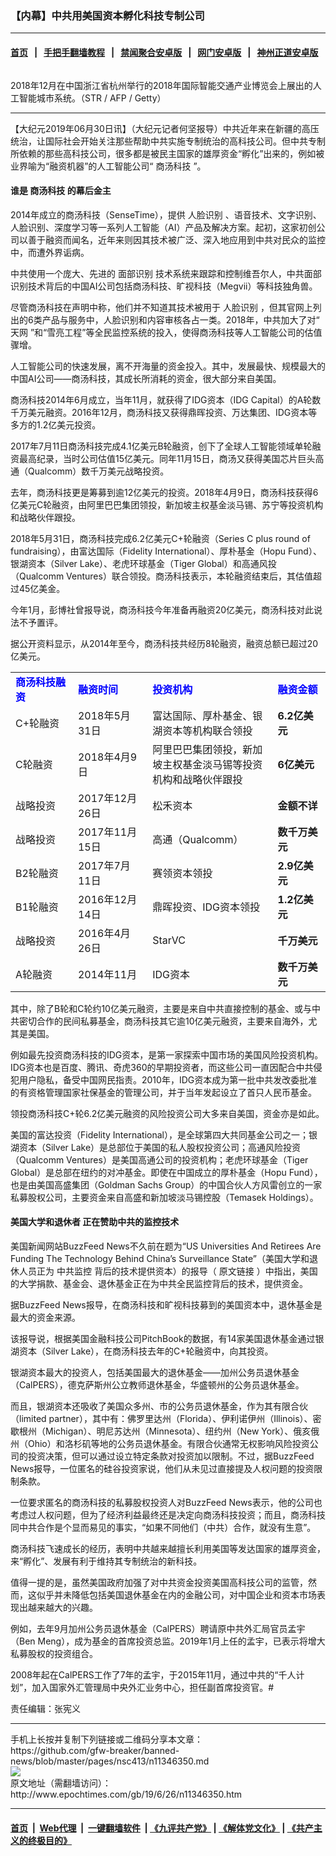 ### 【内幕】中共用美国资本孵化科技专制公司
------------------------

#### [首页](https://github.com/gfw-breaker/banned-news/blob/master/README.md) &nbsp;&nbsp;|&nbsp;&nbsp; [手把手翻墙教程](https://github.com/gfw-breaker/guides/wiki) &nbsp;&nbsp;|&nbsp;&nbsp; [禁闻聚合安卓版](https://github.com/gfw-breaker/bn-android) &nbsp;&nbsp;|&nbsp;&nbsp; [网门安卓版](https://github.com/oGate2/oGate) &nbsp;&nbsp;|&nbsp;&nbsp; [神州正道安卓版](https://github.com/SzzdOgate/update) 



<img alt="" class="aligncenter wp-post-image" src="http://i.epochtimes.com/assets/uploads/2019/06/GettyImages-1074492348-600x400.jpg"/>
<div class="red16 caption">
 <p>
  2018年12月在中国浙江省杭州举行的2018年国际智能交通产业博览会上展出的人工智能城市系统。（STR / AFP / Getty）
 </p>
</div>
<hr/><p>
 【大纪元2019年06月30日讯】（大纪元记者何坚报导）中共近年来在新疆的高压统治，让国际社会开始关注那些帮助中共实施专制统治的高科技公司。但中共专制所依赖的那些高科技公司，很多都是被民主国家的雄厚资金“孵化”出来的，例如被业界喻为“融资机器”的人工智能公司“
 <span href="http://www.epochtimes.com/gb/tag/%E5%95%86%E6%B1%A4%E7%A7%91%E6%8A%80.html">
  商汤科技
 </span>
 ”。
</p>
<h4>
 谁是
 <span href="http://www.epochtimes.com/gb/tag/%E5%95%86%E6%B1%A4%E7%A7%91%E6%8A%80.html">
  商汤科技
 </span>
 的幕后金主
</h4>
<p>
 2014年成立的商汤科技（SenseTime），提供
 <span href="http://www.epochtimes.com/gb/tag/%E4%BA%BA%E8%84%B8%E8%AF%86%E5%88%AB.html">
  人脸识别
 </span>
 、语音技术、文字识别、人脸识别、深度学习等一系列人工智能（AI）产品及解决方案。起初，这家初创公司以善于融资而闻名，近年来则因其技术被广泛、深入地应用到中共对民众的监控中，而遭外界诟病。
</p>
<p>
 中共使用一个庞大、先进的
 <span href="http://www.epochtimes.com/gb/tag/%E9%9D%A2%E9%83%A8%E8%AF%86%E5%88%AB.html">
  面部识别
 </span>
 技术系统来跟踪和控制维吾尔人，中共面部识别技术背后的中国AI公司包括商汤科技、旷视科技（Megvii）等科技独角兽。
</p>
<p>
 尽管商汤科技在声明中称，他们并不知道其技术被用于
 <span href="http://www.epochtimes.com/gb/tag/%E4%BA%BA%E8%84%B8%E8%AF%86%E5%88%AB.html">
  人脸识别
 </span>
 ，但其官网上列出的6类产品与服务中，人脸识别和内容审核各占一类。2018年，中共加大了对“
 <span href="http://www.epochtimes.com/gb/tag/%E5%A4%A9%E7%BD%91.html">
  天网
 </span>
 ”和“雪亮工程”等全民监控系统的投入，使得商汤科技等人工智能公司的估值骤增。
</p>
<p>
 人工智能公司的快速发展，离不开海量的资金投入。其中，发展最快、规模最大的中国AI公司——商汤科技，其成长所消耗的资金，很大部分来自美国。
</p>
<p>
 商汤科技2014年6月成立，当年11月，就获得了IDG资本（IDG Capital）的A轮数千万美元融资。2016年12月，商汤科技又获得鼎晖投资、万达集团、IDG资本等多方的1.2亿美元投资。
</p>
<p>
 2017年7月11日商汤科技完成4.1亿美元B轮融资，创下了全球人工智能领域单轮融资最高纪录，当时公司估值15亿美元。同年11月15日，商汤又获得美国芯片巨头高通（Qualcomm）数千万美元战略投资。
</p>
<p>
 去年，商汤科技更是筹募到逾12亿美元的投资。2018年4月9日，商汤科技获得6亿美元C轮融资，由阿里巴巴集团领投，新加坡主权基金淡马锡、苏宁等投资机构和战略伙伴跟投。
</p>
<p>
 2018年5月31日，商汤科技完成6.2亿美元C+轮融资（Series C plus round of fundraising），由富达国际（Fidelity International）、厚朴基金（Hopu Fund）、银湖资本（Silver Lake）、老虎环球基金（Tiger Global）和高通风投（Qualcomm Ventures）联合领投。商汤科技表示，本轮融资结束后，其估值超过45亿美金。
</p>
<p>
 今年1月，彭博社曾报导说，商汤科技今年准备再融资20亿美元，商汤科技对此说法不予置评。
</p>
<p>
 据公开资料显示，从2014年至今，商汤科技共经历8轮融资，融资总额已超过20亿美元。
</p>
<table width="586">
 <tbody>
  <tr>
   <td width="114">
    <strong>
     <span style="color: #0000ff;">
      商汤科技融资
     </span>
    </strong>
   </td>
   <td width="144">
    <span style="color: #0000ff;">
     <strong>
      融资时间
     </strong>
    </span>
   </td>
   <td width="231">
    <span style="color: #0000ff;">
     <strong>
      投资机构
     </strong>
    </span>
   </td>
   <td width="97">
    <span style="color: #0000ff;">
     <strong>
      融资金额
     </strong>
    </span>
   </td>
  </tr>
  <tr>
   <td width="114">
    C+轮融资
   </td>
   <td>
    2018年5月31日
   </td>
   <td width="231">
    富达国际、厚朴基金、银湖资本等机构联合领投
   </td>
   <td>
    <strong>
     6.2亿美元
    </strong>
   </td>
  </tr>
  <tr>
   <td width="114">
    C轮融资
   </td>
   <td>
    2018年4月9日
   </td>
   <td width="231">
    阿里巴巴集团领投，新加坡主权基金淡马锡等投资机构和战略伙伴跟投
   </td>
   <td>
    <strong>
     6亿美元
    </strong>
   </td>
  </tr>
  <tr>
   <td width="114">
    战略投资
   </td>
   <td>
    2017年12月26日
   </td>
   <td width="231">
    松禾资本
   </td>
   <td>
    <strong>
     金额不详
    </strong>
   </td>
  </tr>
  <tr>
   <td width="114">
    战略投资
   </td>
   <td>
    2017年11月15日
   </td>
   <td width="231">
    高通（Qualcomm）
   </td>
   <td>
    <strong>
     数千万美元
    </strong>
   </td>
  </tr>
  <tr>
   <td width="114">
    B2轮融资
   </td>
   <td>
    2017年7月11日
   </td>
   <td width="231">
    赛领资本领投
   </td>
   <td>
    <strong>
     2.9亿美元
    </strong>
   </td>
  </tr>
  <tr>
   <td width="114">
    B1轮融资
   </td>
   <td>
    2016年12月14日
   </td>
   <td width="231">
    鼎晖投资、IDG资本领投
   </td>
   <td>
    <strong>
     1.2亿美元
    </strong>
   </td>
  </tr>
  <tr>
   <td width="114">
    战略投资
   </td>
   <td>
    2016年4月26日
   </td>
   <td width="231">
    StarVC
   </td>
   <td>
    <strong>
     千万美元
    </strong>
   </td>
  </tr>
  <tr>
   <td width="114">
    A轮融资
   </td>
   <td>
    2014年11月
   </td>
   <td width="231">
    IDG资本
   </td>
   <td>
    <strong>
     数千万美元
    </strong>
   </td>
  </tr>
 </tbody>
</table>
<p>
 其中，除了B轮和C轮约10亿美元融资，主要是来自中共直接控制的基金、或与中共密切合作的民间私募基金，商汤科技其它逾10亿美元融资，主要来自海外，尤其是美国。
</p>
<p>
 例如最先投资商汤科技的IDG资本，是第一家探索中国市场的美国风险投资机构。IDG资本也是百度、腾讯、奇虎360的早期投资者，而这些公司一直因配合中共侵犯用户隐私，备受中国网民指责。2010年，IDG资本成为第一批中共发改委批准的有资格管理国家社保基金的管理公司，并于当年发起设立了首只人民币基金。
</p>
<p>
 领投商汤科技C+轮6.2亿美元融资的风险投资公司大多来自美国，资金亦是如此。
</p>
<p>
 美国的富达投资（Fidelity International），是全球第四大共同基金公司之一；银湖资本（Silver Lake）是总部位于美国的私人股权投资公司；高通风险投资（Qualcomm Ventures）是美国高通公司的投资机构；老虎环球基金（Tiger Global）是总部在纽约的对冲基金。即使在中国成立的厚朴基金（Hopu Fund），也是由美国高盛集团（Goldman Sachs Group）的中国合伙人方风雷创立的一家私募股权公司，主要资金来自高盛和新加坡淡马锡控股（Temasek Holdings）。
</p>
<h4>
 美国大学和退休者 正在赞助中共的监控技术
</h4>
<p>
 美国新闻网站BuzzFeed News不久前在题为“US Universities And Retirees Are Funding The Technology Behind China’s Surveillance State”（美国大学和退休人员正为
 <span href="http://www.epochtimes.com/gb/tag/%E4%B8%AD%E5%85%B1%E7%9B%91%E6%8E%A7.html">
  中共监控
 </span>
 背后的技术提供资本）的报导（
 <span href="https://www.buzzfeednews.com/article/ryanmac/us-money-funding-facial-recognition-sensetime-megvii" rel="noopener noreferrer" target="_blank">
  原文链接
 </span>
 ）中指出，美国的大学捐款、基金会、退休基金正在为中共全民监控背后的技术，提供资金。
</p>
<p>
 据BuzzFeed News报导，在商汤科技和旷视科技募到的美国资本中，退休基金是最大的资金来源。
</p>
<p>
 该报导说，根据美国金融科技公司PitchBook的数据，有14家美国退休基金通过银湖资本（Silver Lake），在商汤科技去年的C+轮融资中，向其投资。
</p>
<p>
 银湖资本最大的投资人，包括美国最大的退休基金——加州公务员退休基金（CalPERS），德克萨斯州公立教师退休基金，华盛顿州的公务员退休基金。
</p>
<p>
 而且，银湖资本还吸收了美国众多州、市的公务员退休基金，作为其有限合伙（limited partner），其中有：佛罗里达州（Florida）、伊利诺伊州（Illinois）、密歇根州（Michigan）、明尼苏达州（Minnesota）、纽约州（New York）、俄亥俄州（Ohio）和洛杉矶等地的公务员退休基金。有限合伙通常无权影响风险投资公司的投资决策，但可以通过设立特定条款对投资加以限制。不过，据BuzzFeed News报导，一位匿名的硅谷投资家说，他们从未见过直接提及人权问题的投资限制条款。
</p>
<p>
 一位要求匿名的商汤科技的私募股权投资人对BuzzFeed News表示，他的公司也考虑过人权问题，但为了经济利益最终还是决定向商汤科技投资；而且，商汤科技同中共合作是个显而易见的事实，“如果不同他们（中共）合作，就没有生意”。
</p>
<p>
 商汤科技飞速成长的经历，表明中共越来越擅长利用美国等发达国家的雄厚资金，来“孵化”、发展有利于维持其专制统治的新科技。
</p>
<p>
 值得一提的是，虽然美国政府加强了对中共资金投资美国高科技公司的监管，然而，这似乎并未降低包括美国退休基金在内的金融公司，对中国企业和资本市场表现出越来越大的兴趣。
</p>
<p>
 例如，去年9月加州公务员退休基金（CalPERS）聘请原中共外汇局官员孟宇（Ben Meng），成为基金的首席投资总监。2019年1月上任的孟宇，已表示将增大私募股权的投资组合。
</p>
<p>
 2008年起在CalPERS工作了7年的孟宇，于2015年11月，通过中共的“千人计划”，加入国家外汇管理局中央外汇业务中心，担任副首席投资官。#
</p>
<p>
 责任编辑：张宪义
</p>
<p>
 <audio controls="controls" data-mce-fragment="1" style="display: none;">
 </audio>
</p>
<p>
 <audio controls="controls" data-mce-fragment="1" style="display: none;">
 </audio>
</p>
<p>
 <audio controls="controls" data-mce-fragment="1" style="display: none;">
 </audio>
</p>
<p>
 <audio controls="controls" data-mce-fragment="1" style="display: none;">
 </audio>
</p>
<p>
 <audio controls="controls" data-mce-fragment="1" style="display: none;">
 </audio>
</p>
<p>
 <audio controls="controls" data-mce-fragment="1" style="display: none;">
 </audio>
</p>
<p>
 <audio controls="controls" data-mce-fragment="1" style="display: none;">
 </audio>
</p>
<p>
 <audio controls="controls" data-mce-fragment="1" style="display: none;">
 </audio>
</p>
<p>
 <audio controls="controls" data-mce-fragment="1" style="display: none;">
 </audio>
</p>
<p>
 <audio controls="controls" data-mce-fragment="1" style="display: none;">
 </audio>
</p>
<p>
 <audio controls="controls" data-mce-fragment="1" style="display: none;">
 </audio>
</p>
<p>
 <audio controls="controls" data-mce-fragment="1" style="display: none;">
 </audio>
</p>
<p>
 <audio controls="controls" data-mce-fragment="1" style="display: none;">
 </audio>
</p>
<p>
 <audio controls="controls" data-mce-fragment="1" style="display: none;">
 </audio>
</p>
<p>
 <audio controls="controls" data-mce-fragment="1" style="display: none;">
 </audio>
</p>
<p>
 <audio controls="controls" data-mce-fragment="1" style="display: none;">
 </audio>
</p>
<p>
 <audio controls="controls" data-mce-fragment="1" style="display: none;">
 </audio>
</p>
<p>
 <audio controls="controls" data-mce-fragment="1" style="display: none;">
 </audio>
</p>
<p>
 <audio controls="controls" data-mce-fragment="1" style="display: none;">
 </audio>
</p>
<p>
 <audio controls="controls" data-mce-fragment="1" style="display: none;">
 </audio>
</p>
<p>
 <audio controls="controls" data-mce-fragment="1" style="display: none;">
 </audio>
</p>
<p>
 <audio controls="controls" data-mce-fragment="1" style="display: none;">
 </audio>
</p>
<p>
 <audio controls="controls" data-mce-fragment="1" style="display: none;">
 </audio>
</p>
<p>
 <audio controls="controls" data-mce-fragment="1" style="display: none;">
 </audio>
</p>
<p>
 <audio controls="controls" data-mce-fragment="1" style="display: none;">
 </audio>
</p>
<p>
 <audio controls="controls" data-mce-fragment="1" style="display: none;">
 </audio>
</p>
<p>
 <audio controls="controls" data-mce-fragment="1" style="display: none;">
 </audio>
</p>
<p>
 <audio controls="controls" data-mce-fragment="1" style="display: none;">
 </audio>
</p>
<p>
 <audio controls="controls" data-mce-fragment="1" style="display: none;">
 </audio>
</p>
<p>
 <audio controls="controls" data-mce-fragment="1" style="display: none;">
 </audio>
</p>
<p>
 <audio controls="controls" data-mce-fragment="1" style="display: none;">
 </audio>
</p>
<p>
 <audio controls="controls" data-mce-fragment="1" style="display: none;">
 </audio>
</p>
<p>
 <audio controls="controls" data-mce-fragment="1" style="display: none;">
 </audio>
</p>
<p>
 <audio controls="controls" data-mce-fragment="1" style="display: none;">
 </audio>
</p>
<p>
 <audio controls="controls" data-mce-fragment="1" style="display: none;">
 </audio>
</p>
<p>
 <audio controls="controls" data-mce-fragment="1" style="display: none;">
 </audio>
</p>
<p>
 <audio controls="controls" data-mce-fragment="1" style="display: none;">
 </audio>
</p>
<p>
 <audio controls="controls" data-mce-fragment="1" style="display: none;">
 </audio>
</p>
<p>
 <audio controls="controls" data-mce-fragment="1" style="display: none;">
 </audio>
</p>
<p>
 <audio controls="controls" data-mce-fragment="1" style="display: none;">
 </audio>
</p>
<p>
 <audio controls="controls" data-mce-fragment="1" style="display: none;">
 </audio>
</p>
<p>
 <audio controls="controls" data-mce-fragment="1" style="display: none;">
 </audio>
</p>
<p>
 <audio controls="controls" data-mce-fragment="1" style="display: none;">
 </audio>
</p>
<p>
 <audio controls="controls" data-mce-fragment="1" style="display: none;">
 </audio>
</p>
<p>
 <audio controls="controls" data-mce-fragment="1" style="display: none;">
 </audio>
</p>
<p>
 <audio controls="controls" data-mce-fragment="1" style="display: none;">
 </audio>
</p>
<p>
 <audio controls="controls" data-mce-fragment="1" style="display: none;">
 </audio>
</p>
<p>
 <audio controls="controls" data-mce-fragment="1" style="display: none;">
 </audio>
</p>
<p>
 <audio controls="controls" data-mce-fragment="1" style="display: none;">
 </audio>
</p>
<p>
 <audio controls="controls" data-mce-fragment="1" style="display: none;">
 </audio>
</p>
<p>
 <audio controls="controls" data-mce-fragment="1" style="display: none;">
 </audio>
</p>
<p>
 <audio controls="controls" data-mce-fragment="1" style="display: none;">
 </audio>
</p>
<p>
 <audio controls="controls" data-mce-fragment="1" style="display: none;">
 </audio>
</p>
<p>
 <audio controls="controls" data-mce-fragment="1" style="display: none;">
 </audio>
</p>
<p>
 <audio controls="controls" data-mce-fragment="1" style="display: none;">
 </audio>
</p>
<p>
 <audio controls="controls" data-mce-fragment="1" style="display: none;">
 </audio>
</p>
<p>
 <audio controls="controls" data-mce-fragment="1" style="display: none;">
 </audio>
</p>
<p>
 <audio controls="controls" data-mce-fragment="1" style="display: none;">
 </audio>
</p>
<p>
 <audio controls="controls" data-mce-fragment="1" style="display: none;">
 </audio>
</p>
<p>
 <audio controls="controls" data-mce-fragment="1" style="display: none;">
 </audio>
</p>
<p>
 <audio controls="controls" data-mce-fragment="1" style="display: none;">
 </audio>
</p>
<p>
 <audio controls="controls" data-mce-fragment="1" style="display: none;">
 </audio>
</p>
<p>
 <audio controls="controls" data-mce-fragment="1" style="display: none;">
 </audio>
</p>
<p>
 <audio controls="controls" data-mce-fragment="1" style="display: none;">
 </audio>
</p>
<p>
 <audio controls="controls" data-mce-fragment="1" style="display: none;">
 </audio>
</p>
<p>
 <audio controls="controls" data-mce-fragment="1" style="display: none;">
 </audio>
</p>
<p>
 <audio controls="controls" data-mce-fragment="1" style="display: none;">
 </audio>
</p>
<p>
 <audio controls="controls" data-mce-fragment="1" style="display: none;">
 </audio>
</p>
<p>
 <audio controls="controls" data-mce-fragment="1" style="display: none;">
 </audio>
</p>
<p>
 <audio controls="controls" data-mce-fragment="1" style="display: none;">
 </audio>
</p>
<p>
 <audio controls="controls" data-mce-fragment="1" style="display: none;">
 </audio>
</p>
<p>
 <audio controls="controls" data-mce-fragment="1" style="display: none;">
 </audio>
</p>
<p>
 <audio controls="controls" data-mce-fragment="1" style="display: none;">
 </audio>
</p>
<p>
 <audio controls="controls" data-mce-fragment="1" style="display: none;">
 </audio>
</p>
<p>
 <audio controls="controls" data-mce-fragment="1" style="display: none;">
 </audio>
</p>
<p>
 <audio controls="controls" data-mce-fragment="1" style="display: none;">
 </audio>
</p>
<p>
 <audio controls="controls" data-mce-fragment="1" style="display: none;">
 </audio>
</p>
<p>
 <audio controls="controls" data-mce-fragment="1" style="display: none;">
 </audio>
</p>
<p>
 <audio controls="controls" data-mce-fragment="1" style="display: none;">
 </audio>
</p>
<p>
 <audio controls="controls" data-mce-fragment="1" style="display: none;">
 </audio>
</p>
<p>
 <audio controls="controls" data-mce-fragment="1" style="display: none;">
 </audio>
</p>
<p>
 <audio controls="controls" data-mce-fragment="1" style="display: none;">
 </audio>
</p>
<p>
 <audio controls="controls" data-mce-fragment="1" style="display: none;">
 </audio>
</p>
<p>
 <audio controls="controls" data-mce-fragment="1" style="display: none;">
 </audio>
</p>
<p>
 <audio controls="controls" data-mce-fragment="1" style="display: none;">
 </audio>
</p>
<p>
 <audio controls="controls" data-mce-fragment="1" style="display: none;">
 </audio>
</p>
<p>
 <audio controls="controls" data-mce-fragment="1" style="display: none;">
 </audio>
</p>
<p>
 <audio controls="controls" data-mce-fragment="1" style="display: none;">
 </audio>
</p>
<p>
 <audio controls="controls" data-mce-fragment="1" style="display: none;">
 </audio>
</p>
<p>
 <audio controls="controls" data-mce-fragment="1" style="display: none;">
 </audio>
</p>
<p>
 <audio controls="controls" data-mce-fragment="1" style="display: none;">
 </audio>
</p>
<p>
 <audio controls="controls" data-mce-fragment="1" style="display: none;">
 </audio>
</p>
<p>
 <audio controls="controls" data-mce-fragment="1" style="display: none;">
 </audio>
</p>
<p>
 <audio controls="controls" data-mce-fragment="1" style="display: none;">
 </audio>
</p>
<p>
 <audio controls="controls" data-mce-fragment="1" style="display: none;">
 </audio>
</p>
<p>
 <audio controls="controls" data-mce-fragment="1" style="display: none;">
 </audio>
</p>
<p>
 <audio controls="controls" data-mce-fragment="1" style="display: none;">
 </audio>
</p>
<p>
 <audio controls="controls" data-mce-fragment="1" style="display: none;">
 </audio>
</p>
<p>
 <audio controls="controls" data-mce-fragment="1" style="display: none;">
 </audio>
</p>
<p>
 <audio controls="controls" data-mce-fragment="1" style="display: none;">
 </audio>
</p>
<p>
 <audio controls="controls" data-mce-fragment="1" style="display: none;">
 </audio>
</p>
<p>
 <audio controls="controls" data-mce-fragment="1" style="display: none;">
 </audio>
</p>
<p>
 <audio controls="controls" data-mce-fragment="1" style="display: none;">
 </audio>
</p>
<p>
 <audio controls="controls" data-mce-fragment="1" style="display: none;">
 </audio>
</p>
<p>
 <audio controls="controls" data-mce-fragment="1" style="display: none;">
 </audio>
</p>
<p>
 <audio controls="controls" data-mce-fragment="1" style="display: none;">
 </audio>
</p>
<p>
 <audio controls="controls" data-mce-fragment="1" style="display: none;">
 </audio>
</p>
<p>
 <audio controls="controls" data-mce-fragment="1" style="display: none;">
 </audio>
</p>
<p>
 <audio controls="controls" data-mce-fragment="1" style="display: none;">
 </audio>
</p>
<p>
 <audio controls="controls" data-mce-fragment="1" style="display: none;">
 </audio>
</p>
<p>
 <audio controls="controls" data-mce-fragment="1" style="display: none;">
 </audio>
</p>
<p>
 <audio controls="controls" data-mce-fragment="1" style="display: none;">
 </audio>
</p>
<p>
 <audio controls="controls" data-mce-fragment="1" style="display: none;">
 </audio>
</p>
<p>
 <audio controls="controls" data-mce-fragment="1" style="display: none;">
 </audio>
</p>
<p>
 <audio controls="controls" data-mce-fragment="1" style="display: none;">
 </audio>
</p>
<p>
 <audio controls="controls" data-mce-fragment="1" style="display: none;">
 </audio>
</p>
<p>
 <audio controls="controls" data-mce-fragment="1" style="display: none;">
 </audio>
</p>
<p>
 <audio controls="controls" data-mce-fragment="1" style="display: none;">
 </audio>
</p>
<p>
 <audio controls="controls" data-mce-fragment="1" style="display: none;">
 </audio>
</p>
<p>
 <audio controls="controls" data-mce-fragment="1" style="display: none;">
 </audio>
</p>
<p>
 <audio controls="controls" data-mce-fragment="1" style="display: none;">
 </audio>
</p>
<p>
 <audio controls="controls" data-mce-fragment="1" style="display: none;">
 </audio>
</p>
<p>
 <audio controls="controls" data-mce-fragment="1" style="display: none;">
 </audio>
</p>
<p>
 <audio controls="controls" data-mce-fragment="1" style="display: none;">
 </audio>
</p>
<p>
 <audio controls="controls" data-mce-fragment="1" style="display: none;">
 </audio>
</p>
<p>
 <audio controls="controls" data-mce-fragment="1" style="display: none;">
 </audio>
</p>
<p>
 <audio controls="controls" data-mce-fragment="1" style="display: none;">
 </audio>
</p>
<p>
 <audio controls="controls" data-mce-fragment="1" style="display: none;">
 </audio>
</p>
<p>
 <audio controls="controls" data-mce-fragment="1" style="display: none;">
 </audio>
</p>
<p>
 <audio controls="controls" data-mce-fragment="1" style="display: none;">
 </audio>
</p>
<p>
 <audio controls="controls" data-mce-fragment="1" style="display: none;">
 </audio>
</p>
<p>
 <audio controls="controls" data-mce-fragment="1" style="display: none;">
 </audio>
</p>
<p>
 <audio controls="controls" data-mce-fragment="1" style="display: none;">
 </audio>
</p>
<p>
 <audio controls="controls" data-mce-fragment="1" style="display: none;">
 </audio>
</p>
<p>
 <audio controls="controls" data-mce-fragment="1" style="display: none;">
 </audio>
</p>
<p>
 <audio controls="controls" data-mce-fragment="1" style="display: none;">
 </audio>
</p>
<p>
 <audio controls="controls" data-mce-fragment="1" style="display: none;">
 </audio>
</p>
<p>
 <audio controls="controls" data-mce-fragment="1" style="display: none;">
 </audio>
</p>
<p>
 <audio controls="controls" data-mce-fragment="1" style="display: none;">
 </audio>
</p>
<p>
 <audio controls="controls" data-mce-fragment="1" style="display: none;">
 </audio>
</p>
<p>
 <audio controls="controls" data-mce-fragment="1" style="display: none;">
 </audio>
</p>
<p>
 <audio controls="controls" data-mce-fragment="1" style="display: none;">
 </audio>
</p>
<p>
 <audio controls="controls" data-mce-fragment="1" style="display: none;">
 </audio>
</p>
<p>
 <audio controls="controls" data-mce-fragment="1" style="display: none;">
 </audio>
</p>
<p>
 <audio controls="controls" data-mce-fragment="1" style="display: none;">
 </audio>
</p>
<p>
 <audio controls="controls" data-mce-fragment="1" style="display: none;">
 </audio>
</p>
<p>
 <audio controls="controls" data-mce-fragment="1" style="display: none;">
 </audio>
</p>
<p>
 <audio controls="controls" data-mce-fragment="1" style="display: none;">
 </audio>
</p>
<p>
 <audio controls="controls" data-mce-fragment="1" style="display: none;">
 </audio>
</p>
<p>
 <audio controls="controls" data-mce-fragment="1" style="display: none;">
 </audio>
</p>
<p>
 <audio controls="controls" data-mce-fragment="1" style="display: none;">
 </audio>
</p>
<p>
 <audio controls="controls" data-mce-fragment="1" style="display: none;">
 </audio>
</p>
<p>
 <audio controls="controls" data-mce-fragment="1" style="display: none;">
 </audio>
</p>
<p>
 <audio controls="controls" data-mce-fragment="1" style="display: none;">
 </audio>
</p>
<p>
 <audio controls="controls" data-mce-fragment="1" style="display: none;">
 </audio>
</p>
<p>
 <audio controls="controls" data-mce-fragment="1" style="display: none;">
 </audio>
</p>
<p>
 <audio controls="controls" data-mce-fragment="1" style="display: none;">
 </audio>
</p>
<p>
 <audio controls="controls" data-mce-fragment="1" style="display: none;">
 </audio>
</p>
<p>
 <audio controls="controls" data-mce-fragment="1" style="display: none;">
 </audio>
</p>
<p>
 <audio controls="controls" data-mce-fragment="1" style="display: none;">
 </audio>
</p>
<p>
 <audio controls="controls" data-mce-fragment="1" style="display: none;">
 </audio>
</p>
<p>
 <audio controls="controls" data-mce-fragment="1" style="display: none;">
 </audio>
</p>
<p>
 <audio controls="controls" data-mce-fragment="1" style="display: none;">
 </audio>
</p>
<p>
 <audio controls="controls" data-mce-fragment="1" style="display: none;">
 </audio>
</p>
<p>
 <audio controls="controls" data-mce-fragment="1" style="display: none;">
 </audio>
</p>
<p>
 <audio controls="controls" data-mce-fragment="1" style="display: none;">
 </audio>
</p>
<p>
 <audio controls="controls" data-mce-fragment="1" style="display: none;">
 </audio>
</p>
<p>
 <audio controls="controls" data-mce-fragment="1" style="display: none;">
 </audio>
</p>
<p>
 <audio controls="controls" data-mce-fragment="1" style="display: none;">
 </audio>
</p>
<p>
 <audio controls="controls" data-mce-fragment="1" style="display: none;">
 </audio>
</p>
<p>
 <audio controls="controls" data-mce-fragment="1" style="display: none;">
 </audio>
</p>
<p>
 <audio controls="controls" data-mce-fragment="1" style="display: none;">
 </audio>
</p>
<p>
 <audio controls="controls" data-mce-fragment="1" style="display: none;">
 </audio>
</p>
<p>
 <audio controls="controls" data-mce-fragment="1" style="display: none;">
 </audio>
</p>
<p>
 <audio controls="controls" data-mce-fragment="1" style="display: none;">
 </audio>
</p>
<p>
 <audio controls="controls" data-mce-fragment="1" style="display: none;">
 </audio>
</p>
<p>
 <audio controls="controls" data-mce-fragment="1" style="display: none;">
 </audio>
</p>
<p>
 <audio controls="controls" data-mce-fragment="1" style="display: none;">
 </audio>
</p>
<p>
 <audio controls="controls" data-mce-fragment="1" style="display: none;">
 </audio>
</p>
<p>
 <audio controls="controls" data-mce-fragment="1" style="display: none;">
 </audio>
</p>
<p>
 <audio controls="controls" data-mce-fragment="1" style="display: none;">
 </audio>
</p>
<p>
 <audio controls="controls" data-mce-fragment="1" style="display: none;">
 </audio>
</p>
<p>
 <audio controls="controls" data-mce-fragment="1" style="display: none;">
 </audio>
</p>
<p>
 <audio controls="controls" data-mce-fragment="1" style="display: none;">
 </audio>
</p>
<p>
 <audio controls="controls" data-mce-fragment="1" style="display: none;">
 </audio>
</p>
<p>
 <audio controls="controls" data-mce-fragment="1" style="display: none;">
 </audio>
</p>
<p>
 <audio controls="controls" data-mce-fragment="1" style="display: none;">
 </audio>
</p>
<p>
 <audio controls="controls" data-mce-fragment="1" style="display: none;">
 </audio>
</p>
<p>
 <audio controls="controls" data-mce-fragment="1" style="display: none;">
 </audio>
</p>
<p>
 <audio controls="controls" data-mce-fragment="1" style="display: none;">
 </audio>
</p>
<p>
 <audio controls="controls" data-mce-fragment="1" style="display: none;">
 </audio>
</p>
<p>
 <audio controls="controls" data-mce-fragment="1" style="display: none;">
 </audio>
</p>
<p>
 <audio controls="controls" data-mce-fragment="1" style="display: none;">
 </audio>
</p>
<p>
 <audio controls="controls" data-mce-fragment="1" style="display: none;">
 </audio>
</p>
<p>
 <audio controls="controls" data-mce-fragment="1" style="display: none;">
 </audio>
</p>
<p>
 <audio controls="controls" data-mce-fragment="1" style="display: none;">
 </audio>
</p>
<p>
 <audio controls="controls" data-mce-fragment="1" style="display: none;">
 </audio>
</p>
<p>
 <audio controls="controls" data-mce-fragment="1" style="display: none;">
 </audio>
</p>
<p>
 <audio controls="controls" data-mce-fragment="1" style="display: none;">
 </audio>
</p>
<p>
 <audio controls="controls" data-mce-fragment="1" style="display: none;">
 </audio>
</p>
<p>
 <audio controls="controls" data-mce-fragment="1" style="display: none;">
 </audio>
</p>
<p>
 <audio controls="controls" data-mce-fragment="1" style="display: none;">
 </audio>
</p>
<p>
 <audio controls="controls" data-mce-fragment="1" style="display: none;">
 </audio>
</p>
<p>
 <audio controls="controls" data-mce-fragment="1" style="display: none;">
 </audio>
</p>
<p>
 <audio controls="controls" data-mce-fragment="1" style="display: none;">
 </audio>
</p>
<p>
 <audio controls="controls" data-mce-fragment="1" style="display: none;">
 </audio>
</p>
<p>
 <audio controls="controls" data-mce-fragment="1" style="display: none;">
 </audio>
</p>
<p>
 <audio controls="controls" data-mce-fragment="1" style="display: none;">
 </audio>
</p>
<p>
 <audio controls="controls" data-mce-fragment="1" style="display: none;">
 </audio>
</p>
<p>
 <audio controls="controls" data-mce-fragment="1" style="display: none;">
 </audio>
</p>
<p>
 <audio controls="controls" data-mce-fragment="1" style="display: none;">
 </audio>
</p>
<p>
 <audio controls="controls" data-mce-fragment="1" style="display: none;">
 </audio>
</p>
<p>
 <audio controls="controls" data-mce-fragment="1" style="display: none;">
 </audio>
</p>
<p>
 <audio controls="controls" data-mce-fragment="1" style="display: none;">
 </audio>
</p>
<p>
 <audio controls="controls" data-mce-fragment="1" style="display: none;">
 </audio>
</p>
<p>
 <audio controls="controls" data-mce-fragment="1" style="display: none;">
 </audio>
</p>
<p>
 <audio controls="controls" data-mce-fragment="1" style="display: none;">
 </audio>
</p>
<p>
 <audio controls="controls" data-mce-fragment="1" style="display: none;">
 </audio>
</p>
<p>
 <audio controls="controls" data-mce-fragment="1" style="display: none;">
 </audio>
</p>
<p>
 <audio controls="controls" data-mce-fragment="1" style="display: none;">
 </audio>
</p>
<p>
 <audio controls="controls" data-mce-fragment="1" style="display: none;">
 </audio>
</p>
<p>
 <audio controls="controls" data-mce-fragment="1" style="display: none;">
 </audio>
</p>
<p>
 <audio controls="controls" data-mce-fragment="1" style="display: none;">
 </audio>
</p>
<p>
 <audio controls="controls" data-mce-fragment="1" style="display: none;">
 </audio>
</p>
<p>
 <audio controls="controls" data-mce-fragment="1" style="display: none;">
 </audio>
</p>
<p>
 <audio controls="controls" data-mce-fragment="1" style="display: none;">
 </audio>
</p>
<p>
 <audio controls="controls" data-mce-fragment="1" style="display: none;">
 </audio>
</p>
<p>
 <audio controls="controls" data-mce-fragment="1" style="display: none;">
 </audio>
</p>
<p>
 <audio controls="controls" data-mce-fragment="1" style="display: none;">
 </audio>
</p>
<p>
 <audio controls="controls" data-mce-fragment="1" style="display: none;">
 </audio>
</p>
<p>
 <audio controls="controls" data-mce-fragment="1" style="display: none;">
 </audio>
</p>
<p>
 <audio controls="controls" data-mce-fragment="1" style="display: none;">
 </audio>
</p>
<p>
 <audio controls="controls" data-mce-fragment="1" style="display: none;">
 </audio>
</p>
<p>
 <audio controls="controls" data-mce-fragment="1" style="display: none;">
 </audio>
</p>
<p>
 <audio controls="controls" data-mce-fragment="1" style="display: none;">
 </audio>
</p>
<p>
 <audio controls="controls" data-mce-fragment="1" style="display: none;">
 </audio>
</p>
<p>
 <audio controls="controls" data-mce-fragment="1" style="display: none;">
 </audio>
</p>
<p>
 <audio controls="controls" data-mce-fragment="1" style="display: none;">
 </audio>
</p>
<p>
 <audio controls="controls" data-mce-fragment="1" style="display: none;">
 </audio>
</p>
<p>
 <audio controls="controls" data-mce-fragment="1" style="display: none;">
 </audio>
</p>
<p>
 <audio controls="controls" data-mce-fragment="1" style="display: none;">
 </audio>
</p>
<p>
 <audio controls="controls" data-mce-fragment="1" style="display: none;">
 </audio>
</p>
<p>
 <audio controls="controls" data-mce-fragment="1" style="display: none;">
 </audio>
</p>
<p>
 <audio controls="controls" data-mce-fragment="1" style="display: none;">
 </audio>
</p>
<p>
 <audio controls="controls" data-mce-fragment="1" style="display: none;">
 </audio>
</p>
<p>
 <audio controls="controls" data-mce-fragment="1" style="display: none;">
 </audio>
</p>
<p>
 <audio controls="controls" data-mce-fragment="1" style="display: none;">
 </audio>
</p>
<p>
 <audio controls="controls" data-mce-fragment="1" style="display: none;">
 </audio>
</p>
<p>
 <audio controls="controls" data-mce-fragment="1" style="display: none;">
 </audio>
</p>
<p>
 <audio controls="controls" data-mce-fragment="1" style="display: none;">
 </audio>
</p>
<p>
 <audio controls="controls" data-mce-fragment="1" style="display: none;">
 </audio>
</p>
<p>
 <audio controls="controls" data-mce-fragment="1" style="display: none;">
 </audio>
</p>
<p>
 <audio controls="controls" data-mce-fragment="1" style="display: none;">
 </audio>
</p>
<p>
 <audio controls="controls" data-mce-fragment="1" style="display: none;">
 </audio>
</p>
<p>
 <audio controls="controls" data-mce-fragment="1" style="display: none;">
 </audio>
</p>
<p>
 <audio controls="controls" data-mce-fragment="1" style="display: none;">
 </audio>
</p>
<p>
 <audio controls="controls" data-mce-fragment="1" style="display: none;">
 </audio>
</p>
<p>
 <audio controls="controls" data-mce-fragment="1" style="display: none;">
 </audio>
</p>
<p>
 <audio controls="controls" data-mce-fragment="1" style="display: none;">
 </audio>
</p>
<p>
 <audio controls="controls" data-mce-fragment="1" style="display: none;">
 </audio>
</p>
<p>
 <audio controls="controls" data-mce-fragment="1" style="display: none;">
 </audio>
</p>
<p>
 <audio controls="controls" data-mce-fragment="1" style="display: none;">
 </audio>
</p>
<p>
 <audio controls="controls" data-mce-fragment="1" style="display: none;">
 </audio>
</p>
<p>
 <audio controls="controls" data-mce-fragment="1" style="display: none;">
 </audio>
</p>
<p>
 <audio controls="controls" data-mce-fragment="1" style="display: none;">
 </audio>
</p>
<p>
 <audio controls="controls" data-mce-fragment="1" style="display: none;">
 </audio>
</p>
<p>
 <audio controls="controls" data-mce-fragment="1" style="display: none;">
 </audio>
</p>
<p>
 <audio controls="controls" data-mce-fragment="1" style="display: none;">
 </audio>
</p>
<p>
 <audio controls="controls" data-mce-fragment="1" style="display: none;">
 </audio>
</p>
<p>
 <audio controls="controls" data-mce-fragment="1" style="display: none;">
 </audio>
</p>
<p>
 <audio controls="controls" data-mce-fragment="1" style="display: none;">
 </audio>
</p>
<p>
 <audio controls="controls" data-mce-fragment="1" style="display: none;">
 </audio>
</p>
<p>
 <audio controls="controls" data-mce-fragment="1" style="display: none;">
 </audio>
</p>
<p>
 <audio controls="controls" data-mce-fragment="1" style="display: none;">
 </audio>
</p>
<p>
 <audio controls="controls" data-mce-fragment="1" style="display: none;">
 </audio>
</p>
<p>
 <audio controls="controls" style="display: none;">
 </audio>
</p>
<p>
 <audio controls="controls" style="display: none;">
 </audio>
</p>
<p>
 <audio controls="controls" style="display: none;">
 </audio>
</p>
<p>
 <audio controls="controls" style="display: none;">
 </audio>
</p>
<p>
 <audio controls="controls" style="display: none;">
 </audio>
</p>
<p>
 <audio controls="controls" style="display: none;">
 </audio>
</p>
<p>
 <audio controls="controls" style="display: none;">
 </audio>
</p>
<p>
 <audio controls="controls" style="display: none;">
 </audio>
</p>
<p>
 <audio controls="controls" style="display: none;">
 </audio>
</p>
<p>
 <audio controls="controls" style="display: none;">
 </audio>
</p>
<p>
 <audio controls="controls" style="display: none;">
 </audio>
</p>

<hr/>
手机上长按并复制下列链接或二维码分享本文章：<br/>
https://github.com/gfw-breaker/banned-news/blob/master/pages/nsc413/n11346350.md <br/>
<a href='https://github.com/gfw-breaker/banned-news/blob/master/pages/nsc413/n11346350.md'><img src='https://github.com/gfw-breaker/banned-news/blob/master/pages/nsc413/n11346350.md.png'/></a> <br/>
原文地址（需翻墙访问）：http://www.epochtimes.com/gb/19/6/26/n11346350.htm


------------------------
#### [首页](https://github.com/gfw-breaker/banned-news/blob/master/README.md) &nbsp;|&nbsp; [Web代理](https://github.com/labour-camp/helloworld) &nbsp;|&nbsp; [一键翻墙软件](https://github.com/gfw-breaker/nogfw/blob/master/README.md) &nbsp;| [《九评共产党》](https://github.com/gfw-breaker/9ping.md/blob/master/README.md#九评之一评共产党是什么) | [《解体党文化》](https://github.com/gfw-breaker/jtdwh.md/blob/master/README.md) | [《共产主义的终极目的》](https://github.com/gfw-breaker/gczydzjmd.md/blob/master/README.md)

